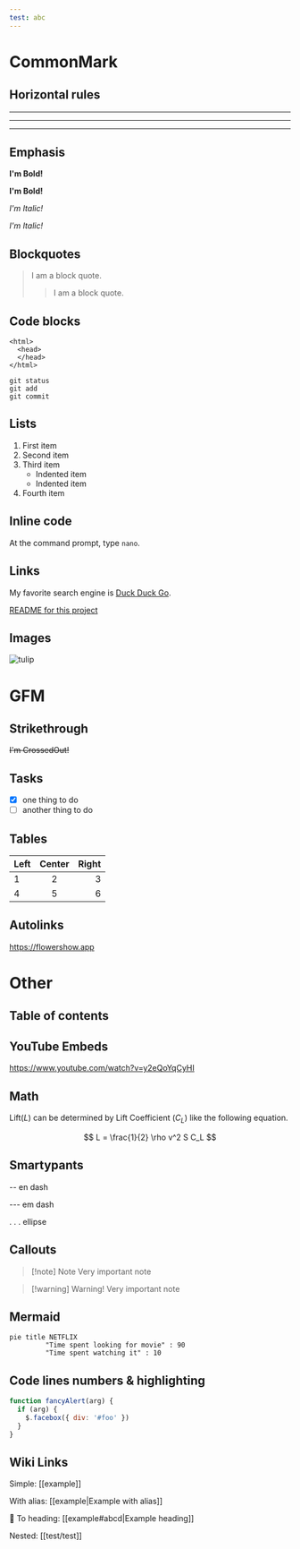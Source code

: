 ```yaml
---
test: abc
---
```


# CommonMark

## Horizontal rules

***
---
___

## Emphasis

**I'm Bold!**

__I'm Bold!__

*I'm Italic!*

_I'm Italic!_


## Blockquotes

> I am a block quote.
> > I am a block quote.

## Code blocks

    <html>
      <head>
      </head>
    </html>
    

```
git status
git add
git commit
```

## Lists

1. First item
2. Second item
3. Third item
    - Indented item
    - Indented item
4. Fourth item    

## Inline code

At the command prompt, type `nano`.

## Links

My favorite search engine is [Duck Duck Go](https://duckduckgo.com).

[README for this project](/README.md)

## Images

![tulip](https://images.fineartamerica.com/images/artworkimages/mediumlarge/2/abstract-flowers-rose-sciberras.jpg)

# GFM

## Strikethrough

~~I'm CrossedOut!~~

## Tasks

* [x] one thing to do
* [ ] another thing to do

## Tables

| Left | Center | Right |
| :--- | :----: | ----: |
| 1    |   2    |     3 |
| 4    |   5    |     6 |

## Autolinks

https://flowershow.app

# Other

## Table of contents

## YouTube Embeds

https://www.youtube.com/watch?v=y2eQoYqCyHI

## Math

Lift($L$) can be determined by Lift Coefficient ($C_L$) like the following
equation.

$$
L = \frac{1}{2} \rho v^2 S C_L
$$

## Smartypants

-- en dash

--- em dash

. . . ellipse

## Callouts

> [!note] Note
> Very important note

> [!warning] Warning!
> Very important note


## Mermaid

```mermaid
pie title NETFLIX
         "Time spent looking for movie" : 90
         "Time spent watching it" : 10
```

## Code lines numbers & highlighting

```js {1,3-4} showLineNumbers
function fancyAlert(arg) {
  if (arg) {
    $.facebox({ div: '#foo' })
  }
}
```


## Wiki Links

Simple:
[[example]]

With alias:
[[example|Example with alias]]

🚧 To heading:
[[example#abcd|Example heading]]

Nested:
[[test/test]]



